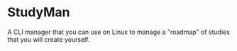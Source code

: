 # StudyMan
A CLI manager that you can use on Linux to manage a "roadmap" of studies that you will create yourself.
